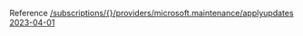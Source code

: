 Reference [/subscriptions/{}/providers/microsoft.maintenance/applyupdates 2023-04-01](/Resources/mgmt-plane/L3N1YnNjcmlwdGlvbnMve30vcHJvdmlkZXJzL21pY3Jvc29mdC5tYWludGVuYW5jZS9hcHBseXVwZGF0ZXM=/2023-04-01.xml)
